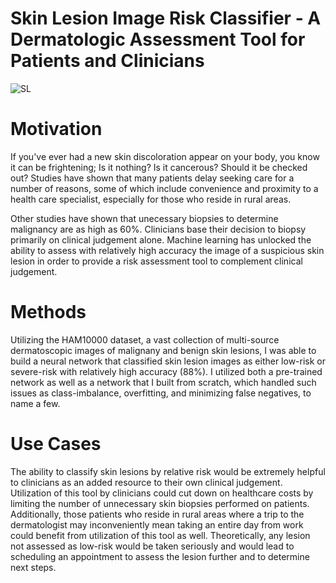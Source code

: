 # Skin Lesion Image Risk Classifier - A Dermatologic Assessment Tool for Patients and Clinicians 
![SL](https://www.platinumdermatology.com.au/wp-content/uploads/2015/04/header_0007_Skin-assessment-_-analysis.jpg)

# Motivation

   If you've ever had a new skin discoloration appear on your body, you know it can be frightening; Is it nothing? Is it cancerous? Should it be checked out? Studies have shown that many patients delay seeking care for a number of reasons, some of which include convenience and proximity to a health care specialist, especially for those who reside in rural areas. 
   
   Other studies have shown that unecessary biopsies to determine malignancy are as high as 60%. Clinicians base their decision to biopsy primarily on clinical judgement alone. Machine learning has unlocked the ability to assess with relatively high accuracy the image of a suspicious skin lesion in order to provide a risk assessment tool to complement clinical judgement.

# Methods

Utilizing the HAM10000 dataset, a vast collection of multi-source dermatoscopic images of malignany and benign skin lesions, I was able to build a neural network that classified skin lesion images as either low-risk or severe-risk with relatively high accuracy (88%). I utilized both a pre-trained network as well as a network that I built from scratch, which handled such issues as class-imbalance, overfitting, and minimizing false negatives, to name a few. 

# Use Cases

The ability to classify skin lesions by relative risk would be extremely helpful to clinicians as an added resource to their own clinical judgement. Utilization of this tool by clinicians could cut down on healthcare costs by limiting the number of unnecessary skin biopsies performed on patients. Additionally, those patients who reside in rural areas where a trip to the dermatologist may inconveniently mean taking an entire day from work could benefit from utilization of this tool as well. Theoretically, any lesion not assessed as low-risk would be taken seriously and would lead to scheduling an appointment to assess the lesion further and to determine next steps. 
